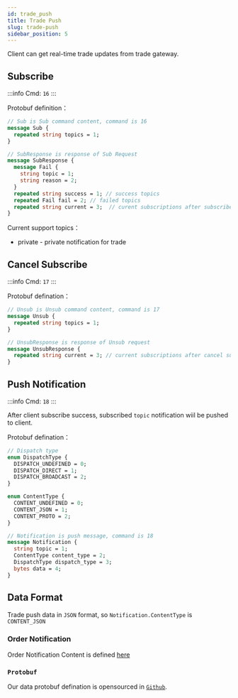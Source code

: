 ```yaml
---
id: trade_push
title: Trade Push
slug: trade-push
sidebar_position: 5
---
```


Client can get real-time trade updates from trade gateway.

## Subscribe

:::info
Cmd: `16`
:::

Protobuf definition：

```protobuf
// Sub is Sub command content, command is 16
message Sub {
  repeated string topics = 1;
}

// SubResponse is response of Sub Request
message SubResponse {
  message Fail {
    string topic = 1;
    string reason = 2;
  }
  repeated string success = 1; // success topics
  repeated Fail fail = 2; // failed topics
  repeated string current = 3;  // curent subscriptions after subscribe
}

```

Current support topics：

- private - private notification for trade

## Cancel Subscribe

:::info
Cmd: `17`
:::

Protobuf defination：

```protobuf
// Unsub is Unsub command content, command is 17
message Unsub {
  repeated string topics = 1;
}

// UnsubResponse is response of Unsub request
message UnsubResponse {
  repeated string current = 3; // current subscriptions after cancel subscribe
}
```

## Push Notification

:::info
Cmd: `18`
:::

After client subscribe success, subscribed `topic` notification wiil be pushed to client.

Protobuf defination：

```protobuf
// Dispatch type
enum DispatchType {
  DISPATCH_UNDEFINED = 0;
  DISPATCH_DIRECT = 1;
  DISPATCH_BROADCAST = 2;
}

enum ContentType {
  CONTENT_UNDEFINED = 0;
  CONTENT_JSON = 1;
  CONTENT_PROTO = 2;
}

// Notification is push message, command is 18
message Notification {
  string topic = 1;
  ContentType content_type = 2;
  DispatchType dispatch_type = 3;
  bytes data = 4;
}
```

## Data Format

Trade push data in `JSON` format, so `Notification.ContentType` is `CONTENT_JSON`

### Order Notification

Order Notification Content is defined [here](./trade-definition#websocket-notification)

### `Protobuf`

Our data protobuf defination is opensourced in [`Github`](https://github.com/longbridgeapp/openapi-protobufs/tree/main/trade).
